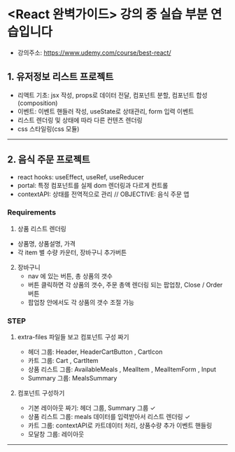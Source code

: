 # <React 완벽가이드> 강의 중 실습 부분 연습입니다

- 강의주소: https://www.udemy.com/course/best-react/

## 1. 유저정보 리스트 프로젝트

- 리액트 기초: jsx 작성, props로 데이터 전달, 컴포넌트 분할, 컴포넌트 합성(composition)
- 이벤트: 이벤트 핸들러 작성, useState로 상태관리, form 입력 이벤트
- 리스트 렌더링 및 상태에 따라 다른 컨텐츠 렌더링
- css 스타일링(css 모듈)

---

## 2. 음식 주문 프로젝트

- react hooks: useEffect, useRef, useReducer
- portal: 특정 컴포넌트를 실제 dom 렌더링과 다르게 컨트롤
- contextAPI: 상태를 전역적으로 관리
  // OBJECTIVE: 음식 주문 앱

### Requirements

1. 상품 리스트 렌더링

- 상품명, 상품설명, 가격
- 각 item 별 수량 카운터, 장바구니 추가버튼

2. 장바구니
    - nav 에 있는 버튼, 총 상품의 갯수
    - 버튼 클릭하면 각 상품의 갯수, 주문 총액 렌더링 되는 팝업창, Close / Order 버튼
    - 팝업창 안에서도 각 상품의 갯수 조절 가능

### STEP

1. extra-files 파일들 보고 컴포넌트 구성 짜기
    - 헤더 그룹: Header, HeaderCartButton , CartIcon
    - 카트 그룹: Cart , CartItem
    - 상품 리스트 그룹: AvailableMeals , MealItem , MealItemForm , Input
    - Summary 그룹: MealsSummary

2. 컴포넌트 구성하기
    - 기본 레이아웃 짜기: 헤더 그룹, Summary 그룹 ✓
    - 상품 리스트 그룹: meals 데이터를 입력받아서 리스트 렌더링 ✓
    - 카트 그룹: contextAPI로 카트데이터 처리, 상품수량 추가 이벤트 핸들링
    - 모달창 그룹: 레이아웃

--- 